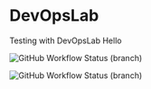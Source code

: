 # DevOpsLab
Testing with DevOpsLab
Hello

![GitHub Workflow Status (branch)](https://img.shields.io/github/actions/workflow/status/phyozawaung005/DevOpsLab/main.yml?branch=master)

![GitHub Workflow Status (branch)](https://img.shields.io/github/actions/workflow/status/phyozawaung005/DevopsLab/main.yml?branch=master)